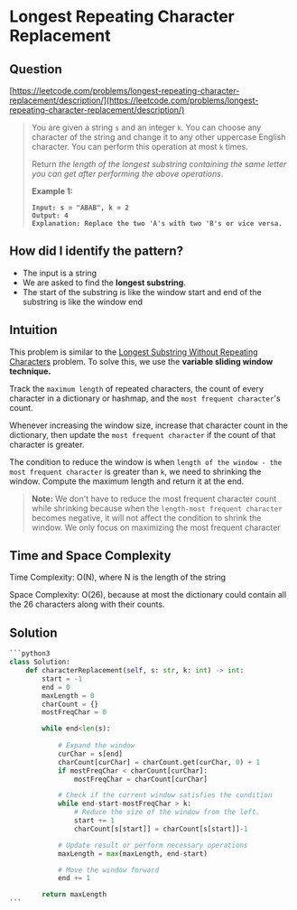 # Longest Repeating Character Replacement

## Question

[https://leetcode.com/problems/longest-repeating-character-replacement/description/](https://leetcode.com/problems/longest-repeating-character-replacement/description/)

> You are given a string `s` and an integer `k`. You can choose any character of the string and change it to any other uppercase English character. You can perform this operation at most `k` times.
>
> Return _the length of the longest substring containing the same letter you can get after performing the above operations_.
>
> &#x20;
>
> **Example 1:**
>
> <pre><code><strong>Input: s = "ABAB", k = 2
> </strong><strong>Output: 4
> </strong><strong>Explanation: Replace the two 'A's with two 'B's or vice versa.
> </strong></code></pre>

## How did I identify the pattern?

* The input is a string
* We are asked to find the **longest substring**.
* The start of the substring is like the window start and end of the substring is like the window end

## Intuition

This problem is similar to the [Longest Substring Without Repeating Characters](longest-substring-without-repeating-characters.md) problem. To solve this, we use the **variable sliding window technique.**&#x20;

Track the `maximum length` of repeated characters, the count of every character in a dictionary or hashmap, and the `most frequent character`'s count.

Whenever increasing the window size, increase that character count in the dictionary, then update the `most frequent character` if the count of that character is greater.&#x20;

The condition to reduce the window is when `length of the window - the most frequent character` is greater than `k`, we need to shrinking the window. Compute the maximum length and return it at the end.

> **Note:** We don't have to reduce the most frequent character count while shrinking because when the `length-most frequent character` becomes negative, it will not affect the condition to shrink the window. We only focus on maximizing the most frequent character

## Time and Space Complexity

Time Complexity: O(N), where N is the length of the string

Space Complexity: O(26), because at most the dictionary could contain all the 26 characters along with their counts.

## Solution

````python
```python3
class Solution:
    def characterReplacement(self, s: str, k: int) -> int:
        start = -1
        end = 0
        maxLength = 0
        charCount = {}
        mostFreqChar = 0

        while end<len(s):
        
            # Expand the window
            curChar = s[end]
            charCount[curChar] = charCount.get(curChar, 0) + 1
            if mostFreqChar < charCount[curChar]:
                mostFreqChar = charCount[curChar]

            # Check if the current window satisfies the condition
            while end-start-mostFreqChar > k:
                # Reduce the size of the window from the left.
                start += 1
                charCount[s[start]] = charCount[s[start]]-1

            # Update result or perform necessary operations
            maxLength = max(maxLength, end-start)

            # Move the window forward
            end += 1

        return maxLength
```
````
